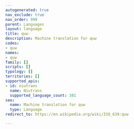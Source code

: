 ```yaml
---
autogenerated: true
nav_exclude: true
nav_order: 999
parent: Languages
layout: language
title: quw
description: Machine translation for quw
codes:
- quw
names:
- quw
family: []
scripts: []
typology: []
territories: []
supported_apis:
- id: niutrans
  name: Niutrans
  supported_language_count: 381
seo:
  name: Machine translation for quw
  type: Language
redirect_to: https://en.wikipedia.org/wiki/ISO_639:quw

---
```



